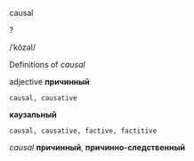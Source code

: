causal

?

/ˈkôzəl/

Definitions of _causal_

adjective
**причинный**

    causal, causative
**каузальный**

    causal, causative, factive, factitive

_causal_
**причинный**, **причинно-следственный**